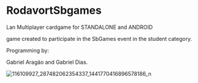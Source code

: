 
# RodavortSbgames

Lan Multiplayer cardgame for STANDALONE and ANDROID 

game created to participate in the SbGames event in the student category.

Programming by:

Gabriel Aragão
and 
Gabriel Dias.

![116109927_287482062354337_1441770416896578186_n](https://user-images.githubusercontent.com/48594379/114288108-f4c4f680-9a42-11eb-98d7-82befef68844.jpg)
